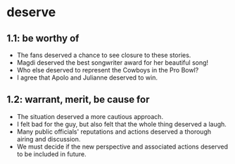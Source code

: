 # deserve
## 1.1: be worthy of

  *  The fans deserved a chance to see closure to these stories.
  *  Magdi deserved the best songwriter award for her beautiful song!
  *  Who else deserved to represent the Cowboys in the Pro Bowl?
  *  I agree that Apolo and Julianne deserved to win.

## 1.2: warrant, merit, be cause for

  *  The situation deserved a more cautious approach.
  *  I felt bad for the guy, but also felt that the whole thing deserved a laugh.
  *  Many public officials' reputations and actions deserved a thorough airing and discussion.
  *  We must decide if the new perspective and associated actions deserved to be included in future.
